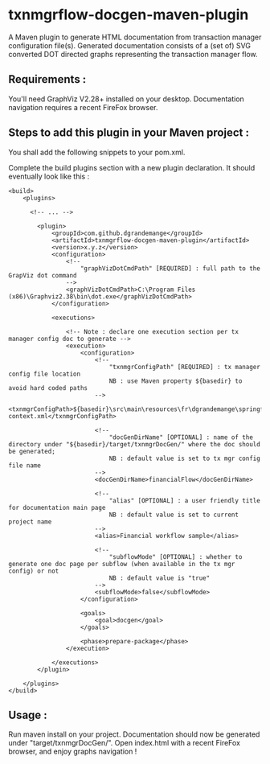 # txnmgrflow-docgen-maven-plugin

A Maven plugin to generate HTML documentation from transaction manager configuration file(s).
Generated documentation consists of a (set of) SVG converted DOT directed graphs representing the transaction manager flow.

Requirements :
--------------
You'll need GraphViz V2.28+ installed on your desktop.
Documentation navigation requires a recent FireFox browser.

Steps to add this plugin in your Maven project :
------------------------------------------------
You shall add the following snippets to your pom.xml.

Complete the build plugins section with a new plugin declaration. It should eventually look like this :

	<build>
		<plugins>
		  
		  <!-- ... -->
		  
			<plugin>
				<groupId>com.github.dgrandemange</groupId>
				<artifactId>txnmgrflow-docgen-maven-plugin</artifactId>
				<version>x.y.z</version>
				<configuration>
					<!-- 
						"graphVizDotCmdPath" [REQUIRED] : full path to the GrapViz dot command
					-->
					<graphVizDotCmdPath>C:\Program Files (x86)\Graphviz2.38\bin\dot.exe</graphVizDotCmdPath>
				</configuration>

				<executions>
				
					<!-- Note : declare one execution section per tx manager config doc to generate -->
					<execution>
						<configuration>
							<!-- 
								"txnmgrConfigPath" [REQUIRED] : tx manager config file location 
								NB : use Maven property ${basedir} to avoid hard coded paths 
							-->
							<txnmgrConfigPath>${basedir}\src\main\resources\fr\dgrandemange\springframework\ext\txnmgr\xml\application-context.xml</txnmgrConfigPath>
							
							<!-- 
								"docGenDirName" [OPTIONAL] : name of the directory under "${basedir}/target/txnmgrDocGen/" where the doc should be generated; 
								NB : default value is set to tx mgr config file name
							-->
							<docGenDirName>financialFlow</docGenDirName>
							
							<!-- 
								"alias" [OPTIONAL] : a user friendly title for documentation main page
								NB : default value is set to current project name
							-->
							<alias>Financial workflow sample</alias>
							
							<!-- 
								"subflowMode" [OPTIONAL] : whether to generate one doc page per subflow (when available in the tx mgr config) or not
								NB : default value is "true"
							-->
							<subflowMode>false</subflowMode>
						</configuration>

						<goals>
							<goal>docgen</goal>
						</goals>

						<phase>prepare-package</phase>
					</execution>
					
				</executions>
			</plugin>
			
		</plugins>
	</build>
	
Usage :
-------
Run maven install on your project. Documentation should now be generated under "target/txnmgrDocGen/".
Open index.html with a recent FireFox browser, and enjoy graphs navigation !
